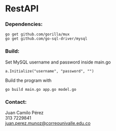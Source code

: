 # RestAPI

### Dependencies:
```
go get github.com/gorilla/mux
go get github.com/go-sql-driver/mysql
```

### Build:

Set MySQL username and password inside main.go
```
a.Initialize("username", "password", "")
```

Build the program with
```
go build main.go app.go model.go
```

### Contact:

Juan Camilo Pérez  
313 7229841  
juan.perez.munoz@correounivalle.edu.co
